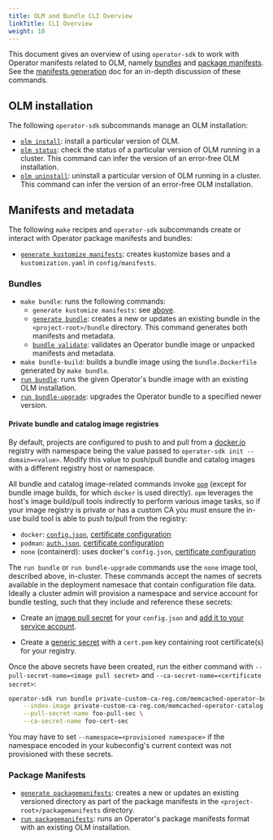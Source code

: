 ```yaml
---
title: OLM and Bundle CLI Overview
linkTitle: CLI Overview
weight: 10
---
```


This document gives an overview of using `operator-sdk` to work with Operator manifests related to OLM,
namely [bundles][bundle] and [package manifests][package-manifests]. See the [manifests generation][doc-olm-generate]
doc for an in-depth discussion of these commands.

## OLM installation

The following `operator-sdk` subcommands manage an OLM installation:

- [`olm install`][cli-olm-install]: install a particular version of OLM.
- [`olm status`][cli-olm-status]: check the status of a particular version of OLM running in a cluster. This command
can infer the version of an error-free OLM installation.
- [`olm uninstall`][cli-olm-uninstall]: uninstall a particular version of OLM running in a cluster. This command
can infer the version of an error-free OLM installation.

## Manifests and metadata

The following `make` recipes and `operator-sdk` subcommands create or interact with Operator package manifests and bundles:

- [`generate kustomize manifests`][cli-gen-kustomize-manifests]: creates kustomize bases and a `kustomization.yaml` in `config/manifests`.

### Bundles

- `make bundle`: runs the following commands:
  - `generate kustomize manifests`: see [above](#manifests-and-metadata).
  - [`generate bundle`][cli-gen-bundle]: creates a new or updates an existing bundle in the `<project-root>/bundle`
  directory. This command generates both manifests and metadata.
  - [`bundle validate`][cli-bundle-validate]: validates an Operator bundle image or unpacked manifests and metadata.
- `make bundle-build`: builds a bundle image using the `bundle.Dockerfile` generated by `make bundle`.
- [`run bundle`][cli-run-bundle]: runs the given Operator's bundle image with an
  existing OLM installation.
- [`run bundle-upgrade`][cli-run-bundle-upgrade]: upgrades the Operator bundle to a specified newer version.

#### Private bundle and catalog image registries

By default, projects are configured to push to and pull from a [docker.io] registry
with namespace being the value passed to `operator-sdk init --domain=<value>`.
Modify this value to push/pull bundle and catalog images with a different registry host or namespace.

All bundle and catalog image-related commands invoke [`opm`][opm] (except for bundle image builds,
for which `docker` is used directly). `opm` leverages the host's image build/pull tools indirectly
to perform various image tasks, so if your image registry is private or has a custom CA you
must ensure the in-use build tool is able to push to/pull from the registry:
- `docker`: [`config.json`][docker-pull-sec], [certificate configuration][docker-certs]
- `podman`: [`auth.json`][podman-pull-sec], [certificate configuration][podman-certs]
- `none` (containerd): uses docker's `config.json`, [certificate configuration][none-certs]

The `run bundle` or `run bundle-upgrade` commands use the `none` image tool, described above, in-cluster.
These commands accept the names of secrets available in the deployment namesace that contain configuration file data.
Ideally a cluster admin will provision a namespace and service account for bundle testing,
such that they include and reference these secrets:
- Create an [image pull secret][k8s-image-pull-sec] for your `config.json` and [add it to your service account][k8s-pull-sec-sa].
<!-- TODO(estroz): remove the service account requirement once OLM releases a patch or new
minor release containing https://github.com/operator-framework/operator-lifecycle-manager/pull/1941 -->
- Create a [generic secret][k8s-gen-sec] with a `cert.pem` key containing root certificate(s) for your registry.

Once the above secrets have been created, run the either command with `--pull-secret-name=<image pull secret>` and `--ca-secret-name=<certificate secret>`:

```sh
operator-sdk run bundle private-custom-ca-reg.com/memcached-operator-bundle:v0.0.2 \
    --index-image private-custom-ca-reg.com/memcached-operator-catalog:v0.0.1 \
    --pull-secret-name foo-pull-sec \
    --ca-secret-name foo-cert-sec
```

You may have to set `--namespace=<provisioned namespace>` if the namespace encoded in your kubeconfig's current context
was not provisioned with these secrets.

[docker.io]:https://hub.docker.com/
[opm]:https://github.com/operator-framework/operator-registry/blob/496ccce/docs/design/opm-tooling.md
[docker-pull-sec]:https://docs.docker.com/engine/reference/commandline/login/
[docker-certs]:https://docs.docker.com/engine/security/certificates/
[podman-pull-sec]:http://docs.podman.io/en/latest/markdown/podman-login.1.html#description
[podman-certs]:http://docs.podman.io/en/latest/markdown/podman-image-sign.1.html#cert-dir-path
[none-certs]:https://github.com/operator-framework/operator-registry/blob/master/docs/design/opm-tooling.md#add
[k8s-image-pull-sec]:https://kubernetes.io/docs/tasks/configure-pod-container/pull-image-private-registry/
[k8s-pull-sec-sa]:https://kubernetes.io/docs/tasks/configure-pod-container/configure-service-account/#add-image-pull-secret-to-service-account
[k8s-gen-sec]:https://kubernetes.io/docs/tasks/configmap-secret/managing-secret-using-kubectl/#create-a-secret

### Package Manifests

- [`generate packagemanifests`][cli-gen-packagemanifests]: creates a new or updates an existing versioned
directory as part of the package manifests in the `<project-root>/packagemanifests` directory.
- [`run packagemanifests`][doc-testing-deployment]: runs an Operator's package manifests format
with an existing OLM installation.


[bundle]:https://github.com/operator-framework/operator-registry/blob/v1.16.1/docs/design/operator-bundle.md
[package-manifests]:https://github.com/operator-framework/operator-registry/tree/v1.5.3#manifest-format
[doc-olm-generate]:/docs/olm-integration/generation
[cli-olm-install]:/docs/cli/operator-sdk_olm_install
[cli-olm-status]:/docs/cli/operator-sdk_olm_status
[cli-olm-uninstall]:/docs/cli/operator-sdk_olm_uninstall
[cli-gen-bundle]:/docs/cli/operator-sdk_generate_bundle
[cli-run-bundle]:/docs/cli/operator-sdk_run_bundle
[cli-gen-packagemanifests]:/docs/cli/operator-sdk_generate_packagemanifests
[cli-gen-kustomize-manifests]:/docs/cli/operator-sdk_generate_kustomize_manifests
[cli-bundle-validate]:/docs/cli/operator-sdk_bundle_validate
[doc-testing-deployment]:/docs/olm-integration/testing-deployment
[cli-run-bundle-upgrade]: /docs/cli/operator-sdk_run_bundle-upgrade

